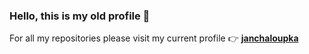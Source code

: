 ### Hello, this is my old profile 👋

For all my repositories please visit my current profile 👉 **[janchaloupka](https://github.com/janchaloupka)**
